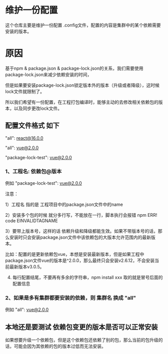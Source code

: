 # 维护一份配置

这个仓库主要是维护一份配置 .config文件，配置的内容是集群中的某个依赖需要安装的版本。

# 原因

基于npm & package.json & package-lock.json的关系，我们需要使用package-lock.json来减少依赖安装的时间，

但是如果要安装package-lock.json锁定版本外的版本（升级或者降级），这时候lock文件就限制了。

所以我们希望有一份配置，在工程打包编译时，能够主动的去修改相关依赖包的版本，以及同步更改lock文件。


## 配置文件格式 如下

"all": react@16.0.0

"all": vue@2.0.0

"package-lock-test": vue@2.0.0

### 1、工程名: 依赖包@版本

例如 "package-lock-test": vue@2.0.0

注意：

1）工程名 指的是 工程项目中的package.json文件中的name

2）安装多个包的时候 就分多行写，不能放在一行，脚本执行会报错 npm ERR! code EINVALIDTAGNAME

3）要带上版本号，这样的话 依赖升级和降级都能生效。如果不带版本号的话，那么安装时只会安装package.json文件中该依赖包的大版本允许范围内的最新版本。

比如：配置的是更新依赖包vue，本想是安装最新版本，但是如果工程中package.json文件vue的版本是^2.0.0，那么最终只会安装v2.6.12，不会安装当前最新版本v3.0.5。

4) 每行配置结尾，不要再有多余的字符串，npm install xxx 取的就是冒号后面的配置信息

### 2、如果是多有集群都要安装的依赖，则 集群名 换成 "all"

例如 "all": vue@2.0.0

## 本地还是要测试 依赖包变更的版本是否可以正常安装

如果想要升级一个依赖包，但是这个依赖包还依赖了别的包，那么当前的包升级的话，可能会因为其依赖的包的版本过低而无法安装。

